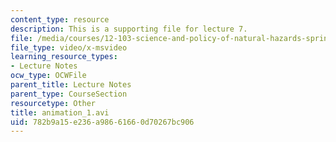 ```yaml
---
content_type: resource
description: This is a supporting file for lecture 7.
file: /media/courses/12-103-science-and-policy-of-natural-hazards-spring-2010/782b9a15e236a98661660d70267bc906_animation_1.avi
file_type: video/x-msvideo
learning_resource_types:
- Lecture Notes
ocw_type: OCWFile
parent_title: Lecture Notes
parent_type: CourseSection
resourcetype: Other
title: animation_1.avi
uid: 782b9a15-e236-a986-6166-0d70267bc906
---
```

